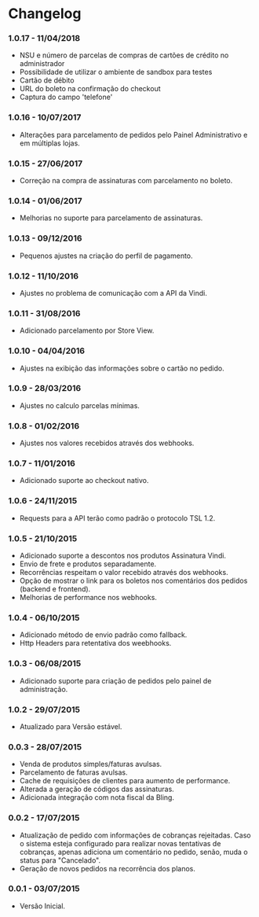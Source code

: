 # Changelog

### 1.0.17 - 11/04/2018
- NSU e número de parcelas de compras de cartões de crédito no administrador
- Possibilidade de utilizar o ambiente de sandbox para testes
- Cartão de débito
- URL do boleto na confirmação do checkout
- Captura do campo 'telefone'

### 1.0.16 - 10/07/2017
- Alterações para parcelamento de pedidos pelo Painel Administrativo e em múltiplas lojas.

### 1.0.15 - 27/06/2017
- Correção na compra de assinaturas com parcelamento no boleto.

### 1.0.14 - 01/06/2017
- Melhorias no suporte para parcelamento de assinaturas.

### 1.0.13 - 09/12/2016
- Pequenos ajustes na criação do perfil de pagamento.

### 1.0.12 - 11/10/2016
- Ajustes no problema de comunicação com a API da Vindi.

### 1.0.11 - 31/08/2016
- Adicionado parcelamento por Store View.

### 1.0.10 - 04/04/2016
- Ajustes na exibição das informações sobre o cartão no pedido.

### 1.0.9 - 28/03/2016
- Ajustes no calculo parcelas mínimas.

### 1.0.8 - 01/02/2016
- Ajustes nos valores recebidos através dos webhooks.

### 1.0.7 - 11/01/2016
- Adicionado suporte ao checkout nativo.

### 1.0.6 - 24/11/2015
- Requests para a API terão como padrão o protocolo TSL 1.2.

### 1.0.5 - 21/10/2015
- Adicionado suporte a descontos nos produtos Assinatura Vindi.
- Envio de frete e produtos separadamente.
- Recorrências respeitam o valor recebido através dos webhooks.
- Opção de mostrar o link para os boletos nos comentários dos pedidos (backend e frontend).
- Melhorias de performance nos webhooks.

### 1.0.4 - 06/10/2015
- Adicionado método de envio padrão como fallback.
- Http Headers para retentativa dos weebhooks.

### 1.0.3 - 06/08/2015
- Adicionado suporte para criação de pedidos pelo painel de administração.

### 1.0.2 - 29/07/2015
- Atualizado para Versão estável.

### 0.0.3 - 28/07/2015
- Venda de produtos simples/faturas avulsas.
- Parcelamento de faturas avulsas.
- Cache de requisições de clientes para aumento de performance.
- Alterada a geração de códigos das assinaturas.
- Adicionada integração com nota fiscal da Bling.

### 0.0.2 - 17/07/2015
- Atualização de pedido com informações de cobranças rejeitadas. Caso o sistema esteja configurado para realizar
novas tentativas de cobranças, apenas adiciona um comentário no pedido, senão, muda o status para "Cancelado".
- Geração de novos pedidos na recorrência dos planos.

### 0.0.1 - 03/07/2015
- Versão Inicial.
